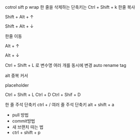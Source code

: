 cotrol sift p wrap
한 줄을 삭제하는 단축키는 Ctrl + Shift + k
한줄 복사

Shift + Alt + ↑

Shift + Alt + ↓

한줄 이동

Alt + ↑

Alt + ↓

Ctrl + Shift + L 로 변수명 여러 개를 동시에 변경
auto rename tag

alt  중복 커서

placeholder

Ctrl + Shift + L
Ctrl + D
Ctrl + Shif + D

한 줄 주석 단축키
ctrl + /
여러 줄 주석 단축키
alt + shift + a

* pull 방법
* commit방법
* 새 브랜치 따는 법
* ctrl + shift + p
